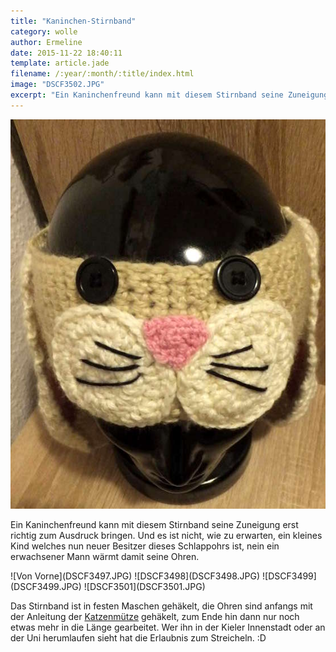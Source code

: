 ```yaml
---
title: "Kaninchen-Stirnband"
category: wolle
author: Ermeline
date: 2015-11-22 18:40:11
template: article.jade
filename: /:year/:month/:title/index.html
image: "DSCF3502.JPG"
excerpt: "Ein Kaninchenfreund kann mit diesem Stirnband seine Zuneigung erst richtig zum Ausdruck bringen."
---
```


![DSCF3502](DSCF3502.JPG)

Ein Kaninchenfreund kann mit diesem Stirnband seine Zuneigung erst richtig zum Ausdruck bringen. Und es ist nicht, wie zu erwarten, ein kleines Kind welches nun neuer Besitzer dieses Schlappohrs ist, nein ein erwachsener Mann wärmt damit seine Ohren. 

<div class="slideshow_portrait">
![Von Vorne](DSCF3497.JPG)
![DSCF3498](DSCF3498.JPG)
![DSCF3499](DSCF3499.JPG)
![DSCF3501](DSCF3501.JPG)
</div>

Das Stirnband ist in festen Maschen gehäkelt, die Ohren sind anfangs mit der Anleitung der [Katzenmütze](http://flauschiversum.de/2014/05/mutzekatze/) gehäkelt, zum Ende hin dann nur noch etwas mehr in die Länge gearbeitet. Wer ihn in der Kieler Innenstadt oder an der Uni herumlaufen sieht hat die Erlaubnis zum Streicheln. :D
 


